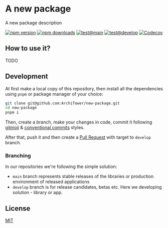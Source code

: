 # A new package

A new package description

[![npm version][npm-version-src]][npm-version-href]
[![npm downloads][npm-downloads-src]][npm-downloads-href]
[![test@main][ci-main-src]][ci-href]
[![test@develop][ci-develop-src]][ci-href]
[![Codecov][codecov-src]][codecov-href]

## How to use it?

TODO

## Development

At first make a local copy of this repository, then install all the dependencies using `pnpm` or package manager of your choice:

```bash
git clone git@github.com:ArchiTower/new-package.git
cd new-package
pnpm i
```

Then, create a branch, make your changes in code, commit it following [gitmoji](https://gitmoji.dev/) & [conventional commits](https://www.conventionalcommits.org/en/v1.0.0/) styles.

After that, push it and then create a [Pull Request](https://github.com/ArchiTower/new-package/pulls) with target to `develop` branch.

### Branching

In our repositories we're following the simple solution:

- `main` branch represents stable releases of the libraries or production environment of released applications
- `develop` branch is for release candidates, betas etc. Here we developing solution - library or app.

## License

[MIT](./LICENSE.md)

<!-- Badges -->
[npm-version-src]: https://img.shields.io/npm/v/new-package?style=flat-square
[npm-version-href]: https://npmjs.com/package/new-package

[npm-downloads-src]: https://img.shields.io/npm/dm/new-package?style=flat-square
[npm-downloads-href]: https://npmjs.com/package/new-package

[ci-main-src]: https://img.shields.io/github/actions/workflow/status/ArchiTower/new-package/test.yml?branch=main&style=flat-square
[ci-develop-src]: https://img.shields.io/github/actions/workflow/status/ArchiTower/new-package/test.yml?branch=develop&style=flat-square
[ci-href]: https://github.com/ArchiTower/new-package/actions/workflows/test.yml

[codecov-src]: https://img.shields.io/codecov/c/gh/ArchiTower/new-package/main?style=flat-square
[codecov-href]: https://codecov.io/gh/ArchiTower/new-package
